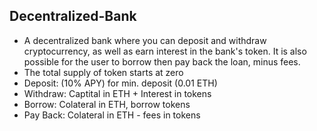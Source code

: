 ## Decentralized-Bank

- A decentralized bank where you can deposit and withdraw cryptocurrency, as well as earn interest in the bank's token. It is also possible for the user to borrow then pay back the loan, minus fees.
- The total supply of token starts at zero
- Deposit: (10% APY) for min. deposit (0.01 ETH)
- Withdraw: Captital in ETH + Interest in tokens
- Borrow: Colateral in ETH, borrow tokens
- Pay Back: Colateral in ETH - fees in tokens
